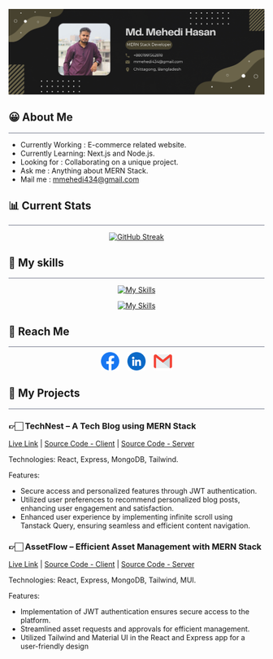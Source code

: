 <!-- Banner -->

![alt](/assets/banner.jpg)

<!-- About Me -->
<div style="border-bottom: 1px solid #6a7084; margin-bottom:10px;">

## **😀 About Me**

</div>

-   Currently Working : E-commerce related website.
-   Currently Learning: Next.js and Node.js.
-   Looking for : Collaborating on a unique project.
-   Ask me : Anything about MERN Stack.
-   Mail me : mmehedi434@gmail.com

<!-- Current Stats -->
<div style="border-bottom: 1px solid #6a7084; margin-bottom:10px;">

## **📊 Current Stats**

</div>

<div align="center">

[![GitHub Streak](https://github-readme-streak-stats.herokuapp.com?user=mmehedihasan05&theme=tokyonight&hide_border=true&mode=weekly)](https://git.io/streak-stats)

</div>

<!-- My Skills -->
<div style="border-bottom: 1px solid #6a7084; margin-bottom:10px;">

## **🧠 My skills**

</div>

<div align="center">

[![My Skills](https://skillicons.dev/icons?i=html,css,tailwind,materialui,firebase)](https://skillicons.dev)

[![My Skills](https://skillicons.dev/icons?i=js,react,express,nodejs,mongodb)](https://skillicons.dev)

</div>

<!-- Contact -->
<div style="border-bottom: 1px solid #6a7084; margin-bottom:10px;">

## **📨 Reach Me**

</div>

<div align="center">

<a href="https://www.facebook.com/mmehedihasan05" style="padding: 6px; text-decoration: none;">
  <img src="https://raw.githubusercontent.com/mmehedihasan05/mmehedihasan05/main/assets/facebook.png" alt="Facebook" width="36">
</a>
<a href="https://www.linkedin.com/in/mmehedihasan05" style="padding: 6px; text-decoration: none;">
  <img src="https://raw.githubusercontent.com/mmehedihasan05/mmehedihasan05/main/assets/linkedin.png" alt="Facebook" width="36">
</a>
<a href="mailto:mmehedi.hasan229@gmail.com" style="padding: 6px; text-decoration: none;">
  <img src="https://raw.githubusercontent.com/mmehedihasan05/mmehedihasan05/main/assets/gmail.png" alt="Facebook" width="36">
</a>

</div>

<div style="border-bottom: 1px solid #6a7084; margin-bottom:10px;">

## **📃 My Projects**

</div>

### 👉🏻 **TechNest – A Tech Blog using MERN Stack**

[Live Link](https://technest-blog.web.app/) | [Source Code - Client](https://github.com/mmehedihasan05/TechNest-Blog-Client) | [Source Code - Server](https://github.com/mmehedihasan05/TechNest-Blog-Server)

Technologies: React, Express, MongoDB, Tailwind.

Features:

-   Secure access and personalized features through JWT authentication.
-   Utilized user preferences to recommend personalized blog posts, enhancing user engagement and satisfaction.
-   Enhanced user experience by implementing infinite scroll using Tanstack Query, ensuring seamless and efficient content navigation.

### 👉🏻 **AssetFlow – Efficient Asset Management with MERN Stack**

[Live Link](https://a12-assetflow.web.app/) | [Source Code - Client](https://github.com/mmehedihasan05/AssetFlow-Client) | [Source Code - Server](https://github.com/mmehedihasan05/AssetFlow-Server)

Technologies: React, Express, MongoDB, Tailwind, MUI.

Features:

-   Implementation of JWT authentication ensures secure access to the platform.
-   Streamlined asset requests and approvals for efficient management.
-   Utilized Tailwind and Material UI in the React and Express app for a user-friendly design
